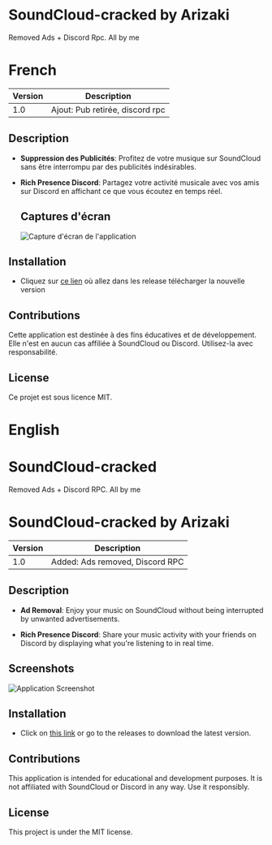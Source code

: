 # SoundCloud-cracked by Arizaki
Removed Ads + Discord Rpc. All by me

# French

| Version | Description |
|---------|-------------|
| 1.0   | Ajout: Pub retirée, discord rpc |


## Description

- **Suppression des Publicités**: Profitez de votre musique sur SoundCloud sans être interrompu par des publicités indésirables.

- **Rich Presence Discord**: Partagez votre activité musicale avec vos amis sur Discord en affichant ce que vous écoutez en temps réel.

  ## Captures d'écran

  ![Capture d'écran de l'application](https://cdn.discordapp.com/attachments/820414830543634442/1144279186782044241/image.png)

  
## Installation

- Cliquez sur [ce lien](https://github.com/ArizakiDev/SoundCloud-cracked/releases/download/1.0/soundcloud.By.Arizaki.exe) où allez dans les release télécharger la nouvelle version

  
## Contributions

Cette application est destinée à des fins éducatives et de développement. Elle n'est en aucun cas affiliée à SoundCloud ou Discord. Utilisez-la avec responsabilité.


## License

Ce projet est sous licence MIT.

# English

# SoundCloud-cracked
Removed Ads + Discord RPC. All by me

# SoundCloud-cracked by Arizaki

| Version | Description |
|---------|-------------|
| 1.0     | Added: Ads removed, Discord RPC |

## Description

- **Ad Removal**: Enjoy your music on SoundCloud without being interrupted by unwanted advertisements.

- **Rich Presence Discord**: Share your music activity with your friends on Discord by displaying what you're listening to in real time.

## Screenshots

![Application Screenshot](https://cdn.discordapp.com/attachments/820414830543634442/1144279186782044241/image.png)

## Installation

- Click on [this link](https://github.com/ArizakiDev/SoundCloud-cracked/releases/download/1.0/soundcloud.By.Arizaki.exe) or go to the releases to download the latest version.

## Contributions

This application is intended for educational and development purposes. It is not affiliated with SoundCloud or Discord in any way. Use it responsibly.

## License

This project is under the MIT license.
